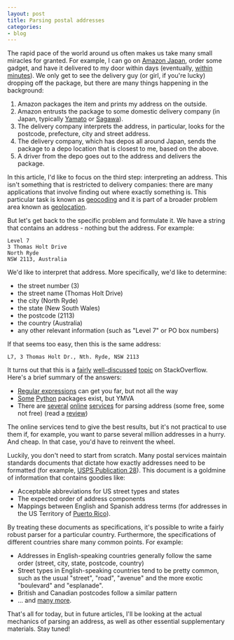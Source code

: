 ```yaml
---
layout: post
title: Parsing postal addresses
categories:
- blog
---
```


The rapid pace of the world around us often makes us take many small miracles for granted.
For example, I can go on [Amazon Japan](http://amazon.co.jp), order some gadget, and have it delivered to my door within days (eventually, [within minutes](http://www.youtube.com/watch?v=98BIu9dpwHU)).
We only get to see the delivery guy (or girl, if you're lucky) dropping off the package, but there are many things happening in the background:

1. Amazon packages the item and prints my address on the outside.
2. Amazon entrusts the package to some domestic delivery company (in Japan, typically [Yamato](http://www.kuronekoyamato.co.jp/en/) or [Sagawa](http://www.sagawa-exp.co.jp/english/)).
3. The delivery company interprets the address, in particular, looks for the postcode, prefecture, city and street address.
4. The delivery company, which has depos all around Japan, sends the package to a depo location that is closest to me, based on the above.
5. A driver from the depo goes out to the address and delivers the package.

In this article, I'd like to focus on the third step: interpreting an address.
This isn't something that is restricted to delivery companies: there are many applications that involve finding out where exactly something is.
This particular task is known as [geocoding](http://en.wikipedia.org/wiki/Geocoding) and it is part of a broader problem area known as [geolocation](http://en.wikipedia.org/wiki/Geolocation).

But let's get back to the specific problem and formulate it.
We have a string that contains an address - nothing but the address.
For example:

    Level 7
    3 Thomas Holt Drive
    North Ryde
    NSW 2113, Australia

We'd like to interpret that address.
More specifically, we'd like to determine:

 - the street number (3)
 - the street name (Thomas Holt Drive)
 - the city (North Ryde)
 - the state (New South Wales)
 - the postcode (2113)
 - the country (Australia)
 - any other relevant information (such as "Level 7" or PO box numbers)

If that seems too easy, then this is the same address:

    L7, 3 Thomas Holt Dr., Nth. Ryde, NSW 2113

It turns out that this is a [fairly](http://stackoverflow.com/questions/518210/where-is-a-good-address-parser) [well-discussed](http://stackoverflow.com/questions/16413/parse-usable-street-address-city-state-zip-from-a-string) [topic](http://stackoverflow.com/questions/11160192/how-to-parse-freeform-street-postal-address-out-of-text-and-into-components) on StackOverflow. Here's a brief summary of the answers:

 - [Regular expressions](http://docs.python.org/2/library/re.html) can get you far, but not all the way
 - [Some](http://pyparsing.wikispaces.com/file/view/streetAddressParser.py) [Python](https://github.com/SwoopSearch/pyaddress) packages exist, but YMVA
 - There are [several](https://developers.google.com/maps/documentation/geocoding/) [online](http://smartystreets.com/products/liveaddress-api/extract) [services]() for parsing address (some free, some not free) (read a [review](http://blog.programmableweb.com/2012/06/21/7-free-geocoding-apis-google-bing-yahoo-and-mapquest/))

The online services tend to give the best results, but it's not practical to use them if, for example, you want to parse several million addresses in a hurry. And cheap. In that case, you'd have to reinvent the wheel.

Luckily, you don't need to start from scratch.
Many postal services maintain standards documents that dictate how exactly addresses need to be formatted (for example, [USPS Publication 28](http://pe.usps.gov/cpim/ftp/pubs/pub28/pub28.pdf)). 
This document is a goldmine of information that contains goodies like:

 - Acceptable abbreviations for US street types and states
 - The expected order of address components
 - Mappings between English and Spanish address terms (for addresses in the US Territory of [Puerto Rico](http://en.wikipedia.org/wiki/Puerto_Rico)).

By treating these documents as specifications, it's possible to write a fairly robust parser for a particular country.
Furthermore, the specifications of different countries share many common points.
For example:

 - Addresses in English-speaking countries generally follow the same order (street, city, state, postcode, country)
 - Street types in English-speaking countries tend to be pretty common, such as the usual "street", "road", "avenue" and the more exotic "boulevard" and "esplanade".
 - British and Canadian postcodes follow a similar pattern
 - ... and [many more](http://www.columbia.edu/~fdc/postal/).

That's all for today, but in future articles, I'll be looking at the actual mechanics of parsing an address, as well as other essential supplementary materials.
Stay tuned!
